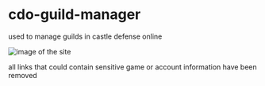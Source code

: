 # cdo-guild-manager

used to manage guilds in castle defense online

![image of the site](http://uniquename.pythonanywhere.com/static/cdo-gm.png)

all links that could contain sensitive game or account information have been removed
